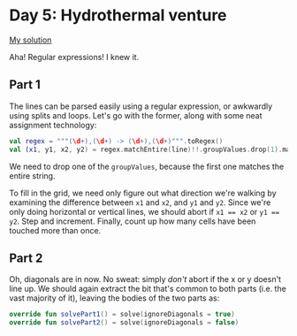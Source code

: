 # Day 5: Hydrothermal venture
[My solution](../src/main/kotlin/puzzles/Day05.kt)

Aha! Regular expressions! I knew it.

## Part 1
The lines can be parsed easily using a regular expression, or awkwardly using splits and loops. Let's go with the former, along with some neat assignment technology:

```kotlin
val regex = """(\d+),(\d+) -> (\d+),(\d+)""".toRegex()
val (x1, y1, x2, y2) = regex.matchEntire(line)!!.groupValues.drop(1).map { it.toInt() }
```
We need to drop one of the `groupValues`, because the first one matches the entire string.

To fill in the grid, we need only figure out what direction we're walking by examining the difference between `x1` and `x2`, and `y1` and `y2`. Since we're only doing horizontal or vertical lines, we should abort if `x1 == x2` or `y1 == y2`. Step and increment. Finally, count up how many cells have been touched more than once.

## Part 2
Oh, diagonals are in now. No sweat: simply *don't* abort if the x or y doesn't line up. We should again extract the bit that's common to both parts (i.e. the vast majority of it), leaving the bodies of the two parts as:

```kotlin
override fun solvePart1() = solve(ignoreDiagonals = true)
override fun solvePart2() = solve(ignoreDiagonals = false)
```